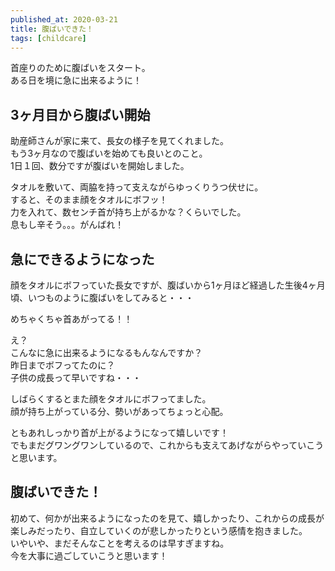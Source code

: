 ```yaml
---
published_at: 2020-03-21
title: 腹ばいできた！
tags: [childcare]
---
```


首座りのために腹ばいをスタート。  
ある日を境に急に出来るように！  

## 3ヶ月目から腹ばい開始

助産師さんが家に来て、長女の様子を見てくれました。  
もう3ヶ月なので腹ばいを始めても良いとのこと。  
1日１回、数分ですが腹ばいを開始しました。  

タオルを敷いて、両脇を持って支えながらゆっくりうつ伏せに。  
すると、そのまま顔をタオルにボフッ！  
力を入れて、数センチ首が持ち上がるかな？くらいでした。  
息もし辛そう。。。がんばれ！  

## 急にできるようになった

顔をタオルにボフっていた長女ですが、腹ばいから1ヶ月ほど経過した生後4ヶ月頃、いつものように腹ばいをしてみると・・・  

めちゃくちゃ首あがってる！！  

え？  
こんなに急に出来るようになるもんなんですか？  
昨日までボフってたのに？  
子供の成長って早いですね・・・  

しばらくするとまた顔をタオルにボフってました。  
顔が持ち上がっている分、勢いがあってちょっと心配。  

ともあれしっかり首が上がるようになって嬉しいです！  
でもまだグワングワンしているので、これからも支えてあげながらやっていこうと思います。  

## 腹ばいできた！

初めて、何かが出来るようになったのを見て、嬉しかったり、これからの成長が楽しみだったり、自立していくのが悲しかったりという感情を抱きました。  
いやいや、まだそんなことを考えるのは早すぎますね。  
今を大事に過ごしていこうと思います！  
